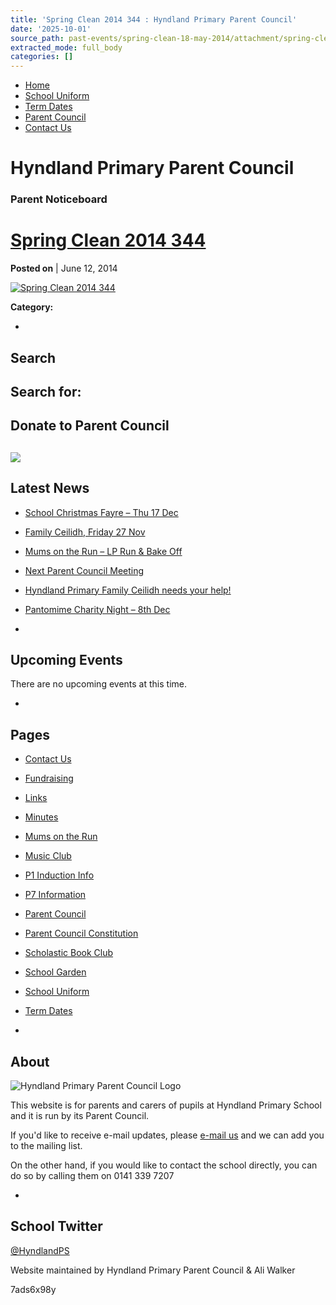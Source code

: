 ```yaml
---
title: 'Spring Clean 2014 344 : Hyndland Primary Parent Council'
date: '2025-10-01'
source_path: past-events/spring-clean-18-may-2014/attachment/spring-clean-2014-344/index.html
extracted_mode: full_body
categories: []
---
```

- [Home](http://www.hyndlandprimaryparentcouncil.org)
- [School Uniform](school-uniform/)
- [Term Dates](term-dates/)
- [Parent Council](parent-council/)
- [Contact Us](contact-us/)

# Hyndland Primary Parent Council

### Parent Noticeboard

# [Spring Clean 2014 344](past-events/spring-clean-18-may-2014/attachment/spring-clean-2014-344/)

**Posted on** | June 12, 2014

[![Spring Clean 2014 344](/assets/images/2014/06/Spring-Clean-2014-344-300x200.jpg)](/assets/images/2014/06/Spring-Clean-2014-344.jpg)

**Category:**   

- 
## Search

Search for:
- 
## Donate to Parent Council

[![](https://www.paypalobjects.com/en_US/i/btn/x-click-butcc-donate.gif)](https://www.paypal.com/cgi-bin/webscr?cmd=_s-xclick&hosted_button_id=BW7E8PDGXH45Y)
- 
## Latest News

- [School Christmas Fayre – Thu 17 Dec](news/school-christmas-fayre-thu-17-dec/)
- [Family Ceilidh, Friday 27 Nov](news/family-ceilidh-friday-27-nov/)
- [Mums on the Run – LP Run & Bake Off](news/mums-on-the-run-lp-run-bake-off/)
- [Next Parent Council Meeting](news/next-parent-council-meeting/)
- [Hyndland Primary Family Ceilidh needs your help!](news/hyndland-primary-family-ceilidh-needs-your-help/)
- [Pantomime Charity Night – 8th Dec](news/pantomime-charity-night-8th-dec/)

- 
## Upcoming Events

There are no upcoming events at this time.

- 
## Pages

- [Contact Us](contact-us/)
- [Fundraising](fundraising/)
- [Links](links/)
- [Minutes](minutes-archive/)
- [Mums on the Run](mums-on-the-run/)
- [Music Club](music-club/)
- [P1 Induction Info](p1-induction-info/)
- [P7 Information](p7-information/)
- [Parent Council](parent-council/)
- [Parent Council Constitution](parent-council-constitution/)
- [Scholastic Book Club](scholastic-book-club/)
- [School Garden](school-garden/)
- [School Uniform](school-uniform/)
- [Term Dates](term-dates/)

- 
## About

 ![Hyndland Primary Parent Council Logo](/assets/images/2012/02/logo.gif)

This website is for parents and carers of pupils at Hyndland Primary School and it is run by its Parent Council.

If you'd like to receive e-mail updates, please [e-mail us](mailto:enquiries@hyndlandprimaryparentcouncil.org) and we can add you to the mailing list.

On the other hand, if you would like to contact the school directly, you can do so by calling them on 0141 339 7207

- 
## School Twitter
[@HyndlandPS](https://twitter.com/HyndlandPS)

Website maintained by Hyndland Primary Parent Council & Ali Walker

7ads6x98y
